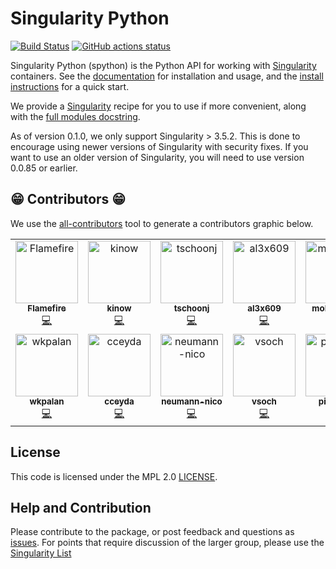 # Singularity Python

[![Build Status](https://travis-ci.org/singularityhub/singularity-cli.svg?branch=master)](https://travis-ci.org/singularityhub/singularity-cli)
[![GitHub actions status](https://github.com/singularityhub/singularity-cli/workflows/spython-ci/badge.svg?branch=master)](https://github.com/singularityhub/singularity-cli/actions?query=branch%3Amaster+workflow%3Aspython-ci)

Singularity Python (spython) is the Python API for working with <a href="https://sylabs.io/guides/latest/user-guide/" target="_blank">Singularity</a> containers. See
the [documentation](https://singularityhub.github.io/singularity-cli) for installation and usage, and
the [install instructions](https://singularityhub.github.io/singularity-cli/install) for a quick start.

We provide a [Singularity](Singularity) recipe for you to use if more convenient, along with the [full modules docstring](https://singularityhub.github.io/singularity-cli/api/source/spython.main.base.html#module-spython.main.base).

As of version 0.1.0, we only support Singularity > 3.5.2. This is done to encourage using
newer versions of Singularity with security fixes. If you want to use an older version of Singularity,
you will need to use version 0.0.85 or earlier.

## 😁️ Contributors 😁️

We use the [all-contributors](https://github.com/all-contributors/all-contributors) 
tool to generate a contributors graphic below.

<!-- ALL-CONTRIBUTORS-LIST:START - Do not remove or modify this section -->
<!-- prettier-ignore-start -->
<!-- markdownlint-disable -->
<table>
  <tbody>
    <tr>
      <td align="center" valign="top" width="14.28%"><a href="https://github.com/Flamefire"><img src="https://avatars.githubusercontent.com/u/309017?v=4?s=100" width="100px;" alt="Flamefire"/><br /><sub><b>Flamefire</b></sub></a><br /><a href="https://github.com/singularityhub/singularity-cli/commits?author=Flamefire" title="Code">💻</a></td>
      <td align="center" valign="top" width="14.28%"><a href="https://github.com/kinow"><img src="https://avatars.githubusercontent.com/u/304786?v=4?s=100" width="100px;" alt="kinow"/><br /><sub><b>kinow</b></sub></a><br /><a href="https://github.com/singularityhub/singularity-cli/commits?author=kinow" title="Code">💻</a></td>
      <td align="center" valign="top" width="14.28%"><a href="https://github.com/tschoonj"><img src="https://avatars.githubusercontent.com/u/65736?v=4?s=100" width="100px;" alt="tschoonj"/><br /><sub><b>tschoonj</b></sub></a><br /><a href="https://github.com/singularityhub/singularity-cli/commits?author=tschoonj" title="Code">💻</a></td>
      <td align="center" valign="top" width="14.28%"><a href="https://github.com/al3x609"><img src="https://avatars.githubusercontent.com/u/4086644?v=4?s=100" width="100px;" alt="al3x609"/><br /><sub><b>al3x609</b></sub></a><br /><a href="https://github.com/singularityhub/singularity-cli/commits?author=al3x609" title="Code">💻</a></td>
      <td align="center" valign="top" width="14.28%"><a href="https://github.com/mobiusklein"><img src="https://avatars.githubusercontent.com/u/1426041?v=4?s=100" width="100px;" alt="mobiusklein"/><br /><sub><b>mobiusklein</b></sub></a><br /><a href="https://github.com/singularityhub/singularity-cli/commits?author=mobiusklein" title="Code">💻</a></td>
      <td align="center" valign="top" width="14.28%"><a href="https://github.com/MarDiehl"><img src="https://avatars.githubusercontent.com/u/6196733?v=4?s=100" width="100px;" alt="MarDiehl"/><br /><sub><b>MarDiehl</b></sub></a><br /><a href="https://github.com/singularityhub/singularity-cli/commits?author=MarDiehl" title="Code">💻</a></td>
      <td align="center" valign="top" width="14.28%"><a href="https://github.com/shnizzedy"><img src="https://avatars.githubusercontent.com/u/5974438?v=4?s=100" width="100px;" alt="shnizzedy"/><br /><sub><b>shnizzedy</b></sub></a><br /><a href="https://github.com/singularityhub/singularity-cli/commits?author=shnizzedy" title="Code">💻</a></td>
    </tr>
    <tr>
      <td align="center" valign="top" width="14.28%"><a href="https://github.com/wkpalan"><img src="https://avatars.githubusercontent.com/u/6353590?v=4?s=100" width="100px;" alt="wkpalan"/><br /><sub><b>wkpalan</b></sub></a><br /><a href="https://github.com/singularityhub/singularity-cli/commits?author=wkpalan" title="Code">💻</a></td>
      <td align="center" valign="top" width="14.28%"><a href="https://github.com/cceyda"><img src="https://avatars.githubusercontent.com/u/15624271?v=4?s=100" width="100px;" alt="cceyda"/><br /><sub><b>cceyda</b></sub></a><br /><a href="https://github.com/singularityhub/singularity-cli/commits?author=cceyda" title="Code">💻</a></td>
      <td align="center" valign="top" width="14.28%"><a href="https://github.com/neumann-nico"><img src="https://avatars.githubusercontent.com/u/33637944?v=4?s=100" width="100px;" alt="neumann-nico"/><br /><sub><b>neumann-nico</b></sub></a><br /><a href="https://github.com/singularityhub/singularity-cli/commits?author=neumann-nico" title="Code">💻</a></td>
      <td align="center" valign="top" width="14.28%"><a href="https://github.com/vsoch"><img src="https://avatars.githubusercontent.com/u/814322?v=4?s=100" width="100px;" alt="vsoch"/><br /><sub><b>vsoch</b></sub></a><br /><a href="https://github.com/singularityhub/singularity-cli/commits?author=vsoch" title="Code">💻</a></td>
      <td align="center" valign="top" width="14.28%"><a href="https://github.com/pierlauro"><img src="https://avatars.githubusercontent.com/u/6776431?v=4?s=100" width="100px;" alt="pierlauro"/><br /><sub><b>pierlauro</b></sub></a><br /><a href="https://github.com/singularityhub/singularity-cli/commits?author=pierlauro" title="Code">💻</a></td>
      <td align="center" valign="top" width="14.28%"><a href="https://github.com/biosugar0"><img src="https://avatars.githubusercontent.com/u/18737819?v=4?s=100" width="100px;" alt="biosugar0"/><br /><sub><b>biosugar0</b></sub></a><br /><a href="https://github.com/singularityhub/singularity-cli/commits?author=biosugar0" title="Code">💻</a></td>
      <td align="center" valign="top" width="14.28%"><a href="https://github.com/tcpan"><img src="https://avatars.githubusercontent.com/u/938025?v=4?s=100" width="100px;" alt="Tony Pan"/><br /><sub><b>Tony Pan</b></sub></a><br /><a href="https://github.com/singularityhub/singularity-cli/commits?author=tcpan" title="Code">💻</a></td>
    </tr>
  </tbody>
</table>

<!-- markdownlint-restore -->
<!-- prettier-ignore-end -->

<!-- ALL-CONTRIBUTORS-LIST:END -->

 

## License

This code is licensed under the MPL 2.0 [LICENSE](LICENSE).

## Help and Contribution

Please contribute to the package, or post feedback and questions as <a href="https://github.com/singularityhub/singularity-cli" target="_blank">issues</a>. For points that require discussion of the larger group, please use the <a href="https://groups.google.com/a/lbl.gov/forum/#!forum/singularity" target="_blank">Singularity List</a>
